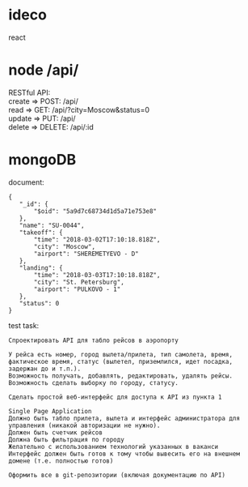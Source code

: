 # ideco
react

# node /api/
 RESTful API:
 <br>
 create => POST: /api/
 <br>
 read => GET: /api/?city=Moscow&status=0
 <br>
 update => PUT: /api/
 <br>
 delete => DELETE: /api/:id
 <br>
# mongoDB
 document:
 ```
 {
    "_id": {
        "$oid": "5a9d7c68734d1d5a71e753e8"
    },
    "name": "SU-0044",
    "takeoff": {
        "time": "2018-03-02T17:10:18.818Z",
        "city": "Moscow",
        "airport": "SHEREMETYEVO - D"
    },
    "landing": {
        "time": "2018-03-03T17:10:18.818Z",
        "city": "St. Petersburg",
        "airport": "PULKOVO - 1"
    },
    "status": 0
}
 ```
test task:
```
Спроектировать API для табло рейсов в аэропорту

У рейса есть номер, город вылета/прилета, тип самолета, время, фактическое время, статус (вылетел, приземлился, идет посадка, задержан до и т.п.).
Возможность получать, добавлять, редактировать, удалять рейсы.
Возможность сделать выборку по городу, статусу.

Сделать простой веб-интерфейс для доступа к API из пункта 1

Single Page Application
Должно быть табло прилета, вылета и интерфейс администратора для управления (никакой авторизации не нужно).
Должен быть счетчик рейсов
Должна быть фильтрация по городу
Желательно с использованием технологий указанных в ваканси
Интерфейс должен быть готов к тому чтобы вывесить его на внешнем домене (т.е. полностью готов)

Оформить все в git-репозитории (включая документацию по API)
```
